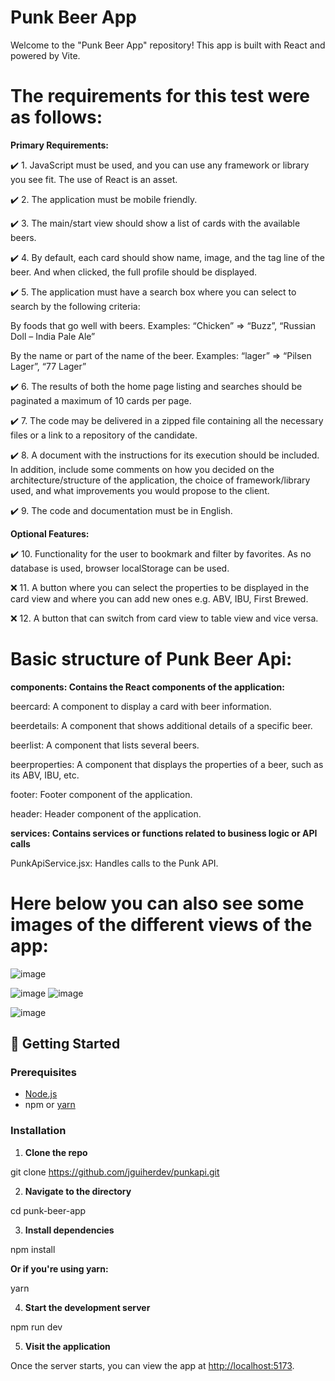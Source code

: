 # Punk Beer App

Welcome to the "Punk Beer App" repository! This app is built with React and powered by Vite.

# The requirements for this test were as follows:

**Primary Requirements:**

✔️ 1. JavaScript must be used, and you can use any framework or library you see fit. The use of React is an asset.

✔️ 2. The application must be mobile friendly.

✔️ 3. The main/start view should show a list of cards with the available beers.

✔️ 4. By default, each card should show name, image, and the tag line of the beer. And when clicked, the full profile should be displayed.

✔️ 5. The application must have a search box where you can select to search by the following criteria:

By foods that go well with beers. Examples: “Chicken” => “Buzz”, “Russian Doll – India Pale Ale”

By the name or part of the name of the beer. Examples: “lager” => “Pilsen Lager”, “77 Lager”

✔️ 6. The results of both the home page listing and searches should be paginated a maximum of 10 cards per page.

✔️ 7. The code may be delivered in a zipped file containing all the necessary files or a link to a repository of the candidate.

✔️ 8. A document with the instructions for its execution should be included. In addition, include some comments on how you decided on the 
architecture/structure of the application, the choice of framework/library used, and what improvements you would propose to the client.

✔️ 9. The code and documentation must be in English.

**Optional Features:**

✔️ 10. Functionality for the user to bookmark and filter by favorites. As no database is used, browser localStorage can be used.

❌ 11. A button where you can select the properties to be displayed in the card view and where you can add new ones e.g. ABV, IBU, First Brewed.

❌ 12. A button that can switch from card view to table view and vice versa.

# Basic structure of Punk Beer Api:

**components: Contains the React components of the application:**

beercard: A component to display a card with beer information.

beerdetails: A component that shows additional details of a specific beer.

beerlist: A component that lists several beers.

beerproperties: A component that displays the properties of a beer, such as its ABV, IBU, etc.

footer: Footer component of the application.

header: Header component of the application.

**services: Contains services or functions related to business logic or API calls**

PunkApiService.jsx: Handles calls to the Punk API.


# Here below you can also see some images of the different views of the app:

![image](https://github.com/jguiherdev/punkapi/assets/118314916/6531e6a3-89bf-4501-860c-7aa4df72cbc1)

![image](https://github.com/jguiherdev/punkapi/assets/118314916/fef98e65-6c70-4a18-817b-91b2ca832c2f)
![image](https://github.com/jguiherdev/punkapi/assets/118314916/2af41373-2c05-4b02-a93f-c9cbff4b32d7)

![image](https://github.com/jguiherdev/punkapi/assets/118314916/120c4d2b-2e6b-4ffa-97cc-9c4ae2efd1bc)

## 🚀 Getting Started

### Prerequisites
- [Node.js](https://nodejs.org/)
- npm or [yarn](https://yarnpkg.com/)

### Installation

1. **Clone the repo**

git clone https://github.com/jguiherdev/punkapi.git


2. **Navigate to the directory**

cd punk-beer-app


3. **Install dependencies**

npm install


**Or if you're using yarn:**

yarn


4. **Start the development server**

npm run dev


5. **Visit the application**

Once the server starts, you can view the app at [http://localhost:5173](http://localhost:5173).




